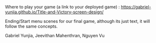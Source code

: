 
Where to play your game (a link to your deployed game) : https://gabriel-yunjia.github.io/Title-and-Victory-screen-design/ 


Ending/Start menu scenes for our final game, although its just text, it will follow the same concepts. 

Gabriel Yunjia, Jeevithan Mahenthran, Nguyen Vu